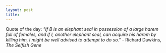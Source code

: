 ```yaml
---
layout: post
title: 
---
```


Quote of the day: <i>"If B is an elephant seal in possession of a large harem full of females, and if I, another elephant seal, can acquire his harem by killing him, I might be well advised to attempt to do so."</i> - Richard Dawkins, <i>The Selfish Gene</i>
